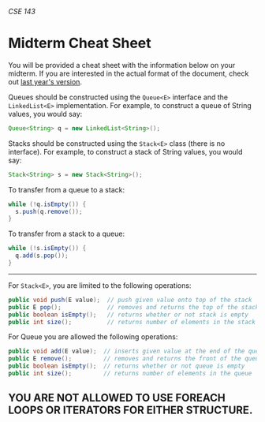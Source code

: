 _CSE 143_

# Midterm Cheat Sheet
You will be provided a cheat sheet with the information below on your midterm. If you are interested in the actual format of the document, check out [last year's version](https://courses.cs.washington.edu/courses/cse143/16wi/handouts/15.html).

Queues should be constructed using the `Queue<E>` interface and the `LinkedList<E>` implementation.  For example, to construct a queue of String values, you would say:

  ```java
  Queue<String> q = new LinkedList<String>();
  ```

Stacks should be constructed using the `Stack<E>` class (there is no interface). For example, to construct a stack of String values, you would say:

  ```java
  Stack<String> s = new Stack<String>();
  ```

To transfer from a queue to a stack:

  ```java
  while (!q.isEmpty()) {
    s.push(q.remove());
  }
  ```

To transfer from a stack to a queue:

  ```java
  while (!s.isEmpty()) {
    q.add(s.pop());
  }
  ```

---

For `Stack<E>`, you are limited to the following operations:

  ```java
  public void push(E value);  // push given value onto top of the stack
  public E pop();             // removes and returns the top of the stack
  public boolean isEmpty();   // returns whether or not stack is empty
  public int size();          // returns number of elements in the stack
  ```

For Queue<E> you are allowed the following operations:

  ```java
  public void add(E value);  // inserts given value at the end of the queue
  public E remove();         // removes and returns the front of the queue
  public boolean isEmpty();  // returns whether or not queue is empty
  public int size();         // returns number of elements in the queue
  ```

YOU ARE NOT ALLOWED TO USE FOREACH LOOPS OR ITERATORS FOR EITHER STRUCTURE.
---
